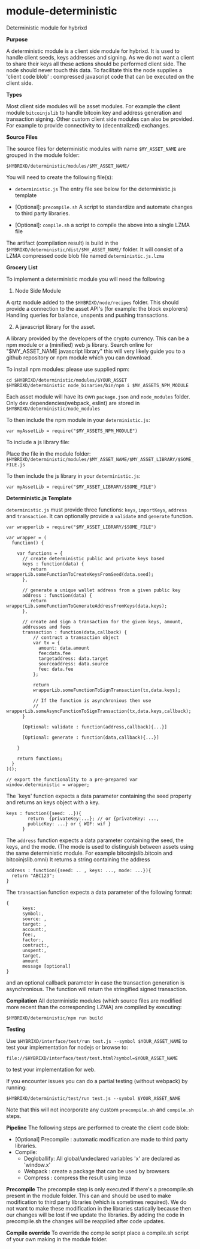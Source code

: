# module-deterministic
Deterministic module for hybrixd

**Purpose**

A deterministic module is a client side module for hybrixd. It is used
to handle client seeds, keys addresses and signing. As we
do not want a client to share their keys all these actions should be
performed client side. The node should never touch this data.
To facilitate this the node supplies a 'client code blob' : compressed
javascript code that can be executed on the client side.

**Types**

Most client side modules will be asset modules. For example the client
module `bitcoinjslib` to handle bitcoin key and address generation and transaction signing.
Other custom client side modules can also be provided. For example to
provide connectivity to (decentralized) exchanges.

**Source Files**

The source files for deterministic modules with name `$MY_ASSET_NAME` are grouped in the module folder:

`$HYBRIXD/deterministic/modules/$MY_ASSET_NAME/`

You will need to create the following file(s):

- `deterministic.js`              The entry file see below for the deterministic.js template

- [Optional]: `precompile.sh`         A script to standardize and
  automate changes to third party libraries.
- [Optional]: `compile.sh`            a script to compile the above into a single LZMA file

The artifact (compilation result) is build in the
`$HYBRIXD/deterministic/dist/$MY_ASSET_NAME/` folder. It will consist of a LZMA
compressed code blob file named `deterministic.js.lzma`


**Grocery List**

To implement a deterministic module you will need the following

1) Node Side Module

A qrtz module added to the `$HYBRIXD/node/recipes` folder.
This should provide a connection to the asset API's (for example: the block
explorers) Handling queries for balance, unspents and pushing transactions.

2) A javascript library for the asset.

A library provided by the developers of the crypto currency. This can
be a npm module or  a (minified) web js library. Search online for
"$MY_ASSET_NAME javascript library" this will very likely guide you
to a github repository or npm module which you can download.

To install npm modules: please use supplied npm:

```
cd $HYBRIXD/deterministic/modules/$YOUR_ASSET
$HYBRIXD/deterministic node_binaries/bin/npm i $MY_ASSETS_NPM_MODULE
```

Each asset module will have its own `package.json` and `node_modules`
folder. Only dev dependencies(webpack, eslint) are stored in `$HYBRIXD/deterministic/node_modules`


To then include the npm module in your `deterministic.js`:

```
var myAssetLib = require("$MY_ASSETS_NPM_MODULE")
```

To include a js library file:

Place the file in the module folder:
`$HYBRIXD/deterministic/modules/$MY_ASSET_NAME/$MY_ASSET_LIBRARY/$SOME_FILE.js`

To then include the js library in your `deterministic.js`:

```
var myAssetLib = require("$MY_ASSET_LIBRARY/$SOME_FILE")
```

**Deterministic.js Template**

`deterministic.js` must provide three functions: `keys`, `importKeys`,
`address` and `transaction`.
It can optionally provide a `validate` and `generate` function.


```
var wrapperlib = require("$MY_ASSET_LIBRARY/$SOME_FILE")

var wrapper = (
  function() {

    var functions = {
      // create deterministic public and private keys based
      keys : function(data) {
         return wrapperLib.someFunctionToCreateKeysFromSeed(data.seed);
      },

      // generate a unique wallet address from a given public key
      address : function(data) {
         return wrapperLib.someFunctionToGenerateAddressFromKeys(data.keys);
      },

      // create and sign a transaction for the given keys, amount,
      addresses and fees
      transaction : function(data,callback) {
          // contruct a transaction object
          var tx = {
            amount: data.amount
            fee:data.fee
            targetaddress: data.target
            sourceaddress: data.source
            fee: data.fee
          };

          return
          wrapperLib.someFunctionToSignTransaction(tx,data.keys);

          // If the function is asynchronious then use
          // wrapperLib.someAsyncFunctionToSignTransaction(tx,data.keys,callback);
      }

      [Optional: validate : function(address,callback){...}]

      [Optional: generate : function(data,callback){...}]

    }

    return functions;
  }
)();

// export the functionality to a pre-prepared var
window.deterministic = wrapper;
```

The `keys' function expects a data parameter containing the seed
property and returns an keys object with a key.

```
keys : function({seed: ..}){
        return  {privateKey:...}; // or {privateKey: ...,
        publicKey: ...} or { WIF: wif }
      }
```

The `address` function expects a data parameter containing the seed,
the keys, and the mode. (The mode is used to distinguish between
assets using the same deterministic module. For example
bitcoinjslib.bitcoin and bitcoinjslib.omni) It returns a string
containing the address

```
address : function({seed: .. , keys: ..., mode: ...}){
  return "ABC123";
}
```

The `transaction` function expects a data parameter of the following
format:

```
{
      keys:
      symbol:,
      source: ,
      target: ,
      account:,
      fee:,
      factor:,
      contract:,
      unspent:,
      target,
      amount
      message [optional]
}
```

and an optional callback parameter in case the transaction generation
is asynchronious. The function will return the stringified signed transaction.


**Compilation**
All deterministic modules (which source files are modified more recent
than the corresponding LZMA) are compiled by executing:

`$HYBRIXD/deterministic/npm run build`

**Testing**

Use `$HYBRIXD/interface/test/run test.js --symbol $YOUR_ASSET_NAME` to
test your implementation for nodejs or browse to:

`file://$HYBRIXD/interface/test/test.html?symbol=$YOUR_ASSET_NAME`

to test your implementation for web.

If you encounter issues you can do a partial testing (without webpack)
by running:

`$HYBRIXD/deterministic/test/run test.js --symbol $YOUR_ASSET_NAME`

Note that this will not incorporate any custom `precompile.sh` and
`compile.sh` steps.

**Pipeline**
The following steps are performed to create the client code blob:

- [Optional] Precompile : automatic modification are made to third
party libraries.
- Compile:
  - Degloballify:  All global/undeclared variables 'x' are declared as
'window.x'
  - Webpack : create a package that can be used by browsers
  - Compress : compress the result using lmza

**Precompile**
The precompile step is only executed if there's a precompile.sh
present in the module folder. This can and should be used to make modification to third
party libraries (which is sometimes required). We do not want to make
these modification in the libraries statically because then our
changes will be lost if we update the libraries. By adding the code in
precompile.sh the changes will be reapplied after code updates.

**Compile override**
To override the compile script place a compile.sh script of your own
making in the module folder.
